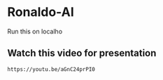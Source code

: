 # Ronaldo-AI
Run this on localho

## Watch this video for presentation
 ```https://youtu.be/aGnC24prPI0```

